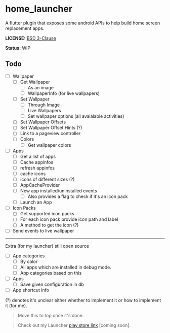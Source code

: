 # home_launcher

A flutter plugin that exposes some android APIs to help build home screen replacement apps.

**LICENSE:** [BSD 3-Clause](LICENSE)

**Status:** WIP

## Todo

- [ ] Wallpaper
  - [ ] Get Wallpaper
    - [ ] As an image
    - [ ] WallpaperInfo (for live wallpapers)
  - [ ] Set Wallpaper
    - [ ] Through Image
    - [ ] Live Wallpapers
    - [ ] Set wallpaper options (all avaialable activities)
  - [ ] Set Wallpaper Offsets
  - [ ] Set Wallpaper Offset Hints (?)
  - [ ] Link to a pageview controller
  - [ ] Colors
    - [ ] Get wallpaper colors
- [ ] Apps
  - [ ] Get a list of apps
  - [ ] Cache appinfos
  - [ ] refresh appinfos
  - [ ] cache icons
  - [ ] icons of different sizes (?)
  - [ ] AppCacheProvider
  - [ ] New app installed/uninstalled events
    - [ ] Also provides a flag to check if it's an icon pack
  - [ ] Launch an App
- [ ] Icon Packs
  - [ ] Get supported icon packs
  - [ ] For each icon pack provide icon path and label
  - [ ] A method to get the icon (?)
- [ ] Send events to live wallpaper

---

Extra (for my launcher) still open source

- [ ] App categories
  - [ ] By color
  - [ ] All apps which are installed in debug mode.
  - [ ] App categories based on this
- [ ] Apps
  - [ ] Save given configuration in db
- [ ] App shortcut info

(?) denotes it's unclear either whether to implement it or how to implement it (for me).

> Move this to top once it's done.

> Check out my Launcher [play store link]() [coming soon].
